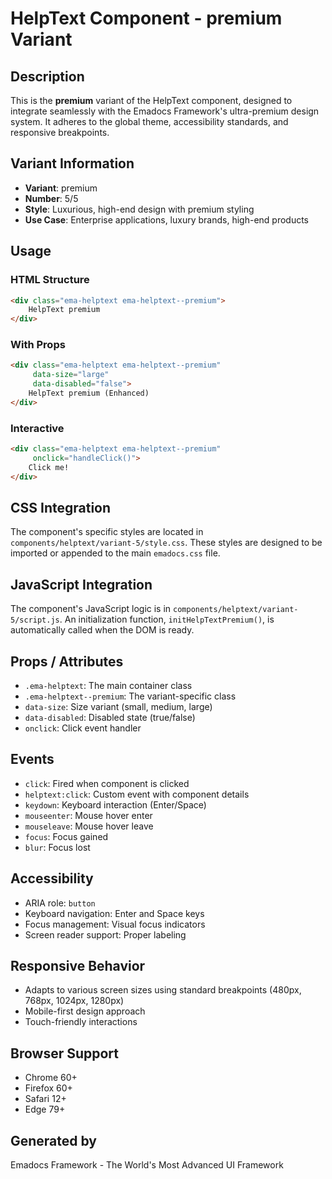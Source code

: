 # HelpText Component - premium Variant

## Description
This is the **premium** variant of the HelpText component, designed to integrate seamlessly with the Emadocs Framework's ultra-premium design system. It adheres to the global theme, accessibility standards, and responsive breakpoints.

## Variant Information
- **Variant**: premium
- **Number**: 5/5
- **Style**: Luxurious, high-end design with premium styling
- **Use Case**: Enterprise applications, luxury brands, high-end products

## Usage

### HTML Structure
```html
<div class="ema-helptext ema-helptext--premium">
    HelpText premium
</div>
```

### With Props
```html
<div class="ema-helptext ema-helptext--premium" 
     data-size="large" 
     data-disabled="false">
    HelpText premium (Enhanced)
</div>
```

### Interactive
```html
<div class="ema-helptext ema-helptext--premium" 
     onclick="handleClick()">
    Click me!
</div>
```

## CSS Integration
The component's specific styles are located in `components/helptext/variant-5/style.css`. These styles are designed to be imported or appended to the main `emadocs.css` file.

## JavaScript Integration
The component's JavaScript logic is in `components/helptext/variant-5/script.js`. An initialization function, `initHelpTextPremium()`, is automatically called when the DOM is ready.

## Props / Attributes
- `.ema-helptext`: The main container class
- `.ema-helptext--premium`: The variant-specific class
- `data-size`: Size variant (small, medium, large)
- `data-disabled`: Disabled state (true/false)
- `onclick`: Click event handler

## Events
- `click`: Fired when component is clicked
- `helptext:click`: Custom event with component details
- `keydown`: Keyboard interaction (Enter/Space)
- `mouseenter`: Mouse hover enter
- `mouseleave`: Mouse hover leave
- `focus`: Focus gained
- `blur`: Focus lost

## Accessibility
- ARIA role: `button`
- Keyboard navigation: Enter and Space keys
- Focus management: Visual focus indicators
- Screen reader support: Proper labeling

## Responsive Behavior
- Adapts to various screen sizes using standard breakpoints (480px, 768px, 1024px, 1280px)
- Mobile-first design approach
- Touch-friendly interactions

## Browser Support
- Chrome 60+
- Firefox 60+
- Safari 12+
- Edge 79+

## Generated by
Emadocs Framework - The World's Most Advanced UI Framework
